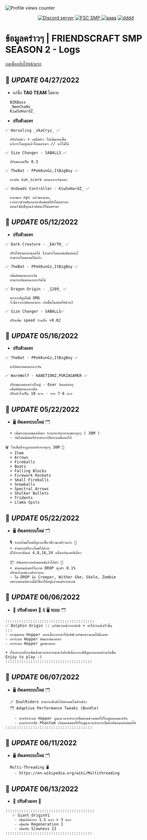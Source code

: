 ![Profile views counter](https://komarev.com/ghpvc/?username=pppekkungz&plastic&color=00E8FF)

<p align="center">
    <a href="https://discord.gg/9HFENuTPnm"><img src="https://img.shields.io/static/v1?style=for-the-badge&message=Discord&color=5865F2&logo=Discord&logoColor=FFFFFF&label=" alt="Discord server"/></a>
    <a href="https://www.youtube.com/hashtag/friendscraftsmp"><img src="https://img.shields.io/static/v1?style=for-the-badge&message=YouTube&color=FF0000&logo=YouTube&logoColor=FFFFFF&label=" alt="FSC SMP" />
    <a href="https://www.youtube.com/watch?v=UsnUbgpanw0"><img src="https://img.shields.io/static/v1?style=for-the-badge&message=Minecraft&color=62B47A&logo=Minecraft&logoColor=FFFFFF&label=" alt="aaaa" /></a>
    <a href="https://www.debian.org/"><img src="https://img.shields.io/static/v1?style=for-the-badge&message=Debian&color=A81D33&logo=Debian&logoColor=FFFFFF&label=" alt="dddd"></a>
  </p>
      

# ข้อมูลคร่าวๆ | FRIENDSCRAFT SMP SEASON 2 - Logs
[กดเพื่อกลับไปหน้าแรก](https://github.com/PPekKunGz/FriendsCraft-SMP-SS2/blob/main/FriendsCraftSMPInfo.md)

## 📢 *UPDATE* **04/27/2022**

- แก้ชื่อ **TAG TEAM** ไม่หาย
```
  BZKBoss
  _NeeChaNz_
  KiwSoHardZ_
```
- **ปรับตัวละคร**

`✅ Horseling _xkaCryz_ ✅`
```
  ปรับกินข้าว + เมล็ดข้าว ให้เพิ่มเยอะขึ้น
  แก้กระโดดสูงแล้วโดนดาเมจ // แก้ไม่ได้
```
`✅ Size Changer - SABALLS ✅`
```
  ปรับขนาดเป็น 0.3
```
`✅ TheBat - PPekKunGz,ItBigBoy ✅`
```
  เอาบัพ sun_scare ตอนกลางวันออก
```
`✅ Undeads Controller - KiwSoHardZ_ ✅`
```
  แลกของ npc แล้วของแพง
  เวลาเราช่วยมันกลายเปนซอมบี้ยังไม่ลดราคา
  ตอนraidบุกแล้วตีชนะก็ไม่ลดราคา
```
## 📢 *UPDATE* **05/12/2022**
- **ปรับตัวละคร**

`✅ Dark Creature - _EArTH_ ✅`
```
  ปรับให้สามารถนอนได้ [สงสารโดนแต่แฟนท่อม]
  สามารถโดนแดดได้แล้ว
```
`✅ TheBat - PPekKunGz,ItBigBoy ✅`
```
  เพิ่มบัพตอนกลางวัน
  สามารถบินตอนกลางวันได้
```
`✅ Dragon Origin - _1209_ ✅`
```
  ตกจากที่สูงไม่มี DMG
  (เนื่องจากบัคเยอะมาก เกิดขึ้นในสตอรี่ย์ด้วย)
```
`✅ Size Changer - SABALLS✅`
```
  ปรับเพิ่ม speed ร่างเล็ก +0.02
```
## 📢 *UPDATE* **05/16/2022**
- **ปรับตัวละคร**

`✅ TheBat - PPekKunGz,ItBigBoy ✅`
```
  แก้บัพหายตอนกลางวัน
```
`✅ WareWolf - KANETIONZ,PORZAGAMER ✅`
```
  ปรับขนาดตอนร่างใหญ่ - Over นิดหน่อยๆ
  เพิ่มบัพตอนกลางคืน
  ปรับหัวใจเป็น 10 ดวง - จาก 7-8 ดวง
```
## 📢 *UPDATE* **05/22/2022**
- 🖥️ **อัพเดทระบบใหม่** 🗂️
```
  + เพิ่มระบบลบของเข้ามา ระบบจะทำการลบขยะทุกๆ ( 30M )
  - วันไหนมีสตอรี่ย์จะทำการปิดระบบนี้ออกไป
  
🗑️ ไอเท็มที่จะถูกลบหลังจากทุกๆ 30M 🚮
  + Item
  + Arrows
  + Fireballs
  + Boats
  + Falling Blocks
  + Firework Rockets
  + Small Fireballs
  + Snowballs
  + Spectral Arrows
  + Shulker Bullets
  + Tridents
  + Llama Spits
```
## 📢 *UPDATE* **05/22/2022**
- 🖥️ **อัพเดทระบบใหม่** 🗂️

```
  🎙️ ระบบไมค์ใหม่ที่สุดจะเฟี้ยวฟ้าวมะพร้าวแก้ว 🎤
  + สามารถปรับวงไมค์ได้ด้วย
  มีให้ระยะตั้งแต่ 4,8,16,24 บล็อกกันเลยทีเดี่ยว

  📦 อัพเดทระบบฆ่ามอนส์แล้วได้หัว 🎁
  + ฆ่ามอนส์เตอร์โอกาส DROP ทุกตัว 0.1%
  หรือแล้วแต่ดวงตัวเราเอง
  - ไม่ DROP คือ Creeper, Wither Ske, Skele, Zombie
  เพราะมอนส์พวกนี้มีวิธีหาได้อยู่แล้วตามระบบเกม
```
## 📢 *UPDATE* **06/06/2022**
- 🧪 **ปรับตัวละคร** 🧪 & 🖥️ **ระบบ** 🗂️
    
```
:::::::::::::::::::::::::::::::::::::::
✅ Dolphin Origin :: แก้บัคว่ายน้ำจากปกติ + ทำให้ว่ายน้ำเร็วขึ้น
:::
- เอาสุดยอด Hopper ออกเนื่องจากทำให้เซิฟเวอร์ของเราแลคได้ดีเลยย
- เอาระบบ Hopper คัดแยกของออก
- เอาระบบ Hopper ดูดของออก

+ เรื่องระบบที่จะเพิ่มเข้ามาจะทำการมาแจ้งอีกทีเนื่องจากมีปัญหาหลายอย่างเกิดขึ้น
Enjoy to play :)
::::::::::::::::::::::::::::::::::::::
```
## 📢 *UPDATE* **06/07/2022**
- 🖥️ **อัพเดทระบบใหม่** 🗂️

```
  🪄 DualRiders สามารถนั่งม้าได้สองคนในตัวเดียว
  🗂️ Adaptive Performance Tweaks (Bundle)
    
    - สำหรับระบบ Hopper ดูดเลเวลจะทำการปิดตอนช่วงสตอรี่ย์ใหญ่ตลอดนะครับ
    - และทำการปิด Phantom เกิดตอนสตอรี่ย์ใหญ่และจะทำการเปิดอีกทีตอนหลังสตอรี่ย์
::::::::::::::::::::::::::::::::::::::
```
## 📢 *UPDATE* **06/11/2022**
- 🖥️ **อัพเดทระบบใหม่** 🗂️
    
```
  Multi-Threading 🖥️
    - https://en.wikipedia.org/wiki/Multithreading
```
## 📢 *UPDATE* **06/13/2022**
- 🧪 **ปรับตัวละคร** 🧪
    
```
:::::::::::::::::::::::::::::::::::::::
   ✅ Giant_OriginV1
    - เพิ่มเลือดจาก 1.5 แถว > 3 แถว
    - เพิ่มบัพ Regeneration I
    - เพิ่มบัพ Slowness II
::::::::::::::::::::::::::::::::::::::
```
